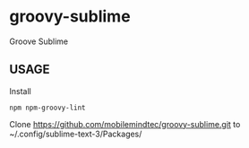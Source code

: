 # groovy-sublime
Groove Sublime


## USAGE


Install

	npm npm-groovy-lint

Clone https://github.com/mobilemindtec/groovy-sublime.git to ~/.config/sublime-text-3/Packages/

